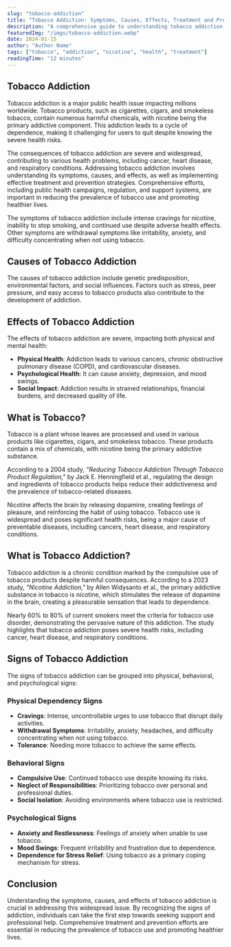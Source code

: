 ```yaml
---
slug: "tobacco-addiction"
title: "Tobacco Addiction: Symptoms, Causes, Effects, Treatment and Prevention"
description: "A comprehensive guide to understanding tobacco addiction, including its symptoms, causes, effects, treatment options, and prevention strategies."
featuredImg: "/imgs/tobacco-addiction.webp"
date: 2024-01-15
author: "Author Name"
tags: ["tobacco", "addiction", "nicotine", "health", "treatment"]
readingTime: "12 minutes"
---
```


## Tobacco Addiction

Tobacco addiction is a major public health issue impacting millions worldwide. Tobacco products, such as cigarettes, cigars, and smokeless tobacco, contain numerous harmful chemicals, with nicotine being the primary addictive component. This addiction leads to a cycle of dependence, making it challenging for users to quit despite knowing the severe health risks.

The consequences of tobacco addiction are severe and widespread, contributing to various health problems, including cancer, heart disease, and respiratory conditions. Addressing tobacco addiction involves understanding its symptoms, causes, and effects, as well as implementing effective treatment and prevention strategies. Comprehensive efforts, including public health campaigns, regulation, and support systems, are important in reducing the prevalence of tobacco use and promoting healthier lives.

The symptoms of tobacco addiction include intense cravings for nicotine, inability to stop smoking, and continued use despite adverse health effects. Other symptoms are withdrawal symptoms like irritability, anxiety, and difficulty concentrating when not using tobacco.

## Causes of Tobacco Addiction

The causes of tobacco addiction include genetic predisposition, environmental factors, and social influences. Factors such as stress, peer pressure, and easy access to tobacco products also contribute to the development of addiction.

## Effects of Tobacco Addiction

The effects of tobacco addiction are severe, impacting both physical and mental health:

- **Physical Health**: Addiction leads to various cancers, chronic obstructive pulmonary disease (COPD), and cardiovascular diseases.
- **Psychological Health**: It can cause anxiety, depression, and mood swings.
- **Social Impact**: Addiction results in strained relationships, financial burdens, and decreased quality of life.

## What is Tobacco?

Tobacco is a plant whose leaves are processed and used in various products like cigarettes, cigars, and smokeless tobacco. These products contain a mix of chemicals, with nicotine being the primary addictive substance.

According to a 2004 study, _"Reducing Tobacco Addiction Through Tobacco Product Regulation,"_ by Jack E. Henningfield et al., regulating the design and ingredients of tobacco products helps reduce their addictiveness and the prevalence of tobacco-related diseases.

Nicotine affects the brain by releasing dopamine, creating feelings of pleasure, and reinforcing the habit of using tobacco. Tobacco use is widespread and poses significant health risks, being a major cause of preventable diseases, including cancers, heart disease, and respiratory conditions.

## What is Tobacco Addiction?

Tobacco addiction is a chronic condition marked by the compulsive use of tobacco products despite harmful consequences. According to a 2023 study, _"Nicotine Addiction,"_ by Allen Widysanto et al., the primary addictive substance in tobacco is nicotine, which stimulates the release of dopamine in the brain, creating a pleasurable sensation that leads to dependence.

Nearly 60% to 80% of current smokers meet the criteria for tobacco use disorder, demonstrating the pervasive nature of this addiction. The study highlights that tobacco addiction poses severe health risks, including cancer, heart disease, and respiratory conditions.

## Signs of Tobacco Addiction

The signs of tobacco addiction can be grouped into physical, behavioral, and psychological signs:

### Physical Dependency Signs

- **Cravings**: Intense, uncontrollable urges to use tobacco that disrupt daily activities.
- **Withdrawal Symptoms**: Irritability, anxiety, headaches, and difficulty concentrating when not using tobacco.
- **Tolerance**: Needing more tobacco to achieve the same effects.

### Behavioral Signs

- **Compulsive Use**: Continued tobacco use despite knowing its risks.
- **Neglect of Responsibilities**: Prioritizing tobacco over personal and professional duties.
- **Social Isolation**: Avoiding environments where tobacco use is restricted.

### Psychological Signs

- **Anxiety and Restlessness**: Feelings of anxiety when unable to use tobacco.
- **Mood Swings**: Frequent irritability and frustration due to dependence.
- **Dependence for Stress Relief**: Using tobacco as a primary coping mechanism for stress.

## Conclusion

Understanding the symptoms, causes, and effects of tobacco addiction is crucial in addressing this widespread issue. By recognizing the signs of addiction, individuals can take the first step towards seeking support and professional help. Comprehensive treatment and prevention efforts are essential in reducing the prevalence of tobacco use and promoting healthier lives.
